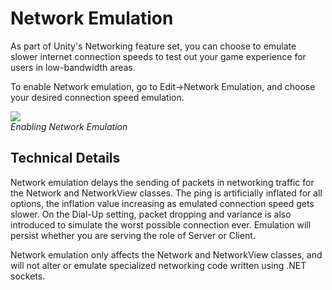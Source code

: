 Network Emulation
=================


As part of Unity's Networking feature set, you can choose to emulate slower internet connection speeds to test out your game experience for users in low-bandwidth areas.

To enable Network emulation, go to <span class=menu>Edit->Network Emulation</span>, and choose your desired connection speed emulation.


![](http://docwiki.hq.unity3d.com/uploads/Main/NetworkEmulationMenu.jpg)  
_Enabling Network Emulation_

Technical Details
-----------------


Network emulation delays the sending of packets in networking traffic for the Network and NetworkView classes.  The ping is artificially inflated for all options, the inflation value increasing as emulated connection speed gets slower. On the <span class=menu>Dial-Up</span> setting, packet dropping and variance is also introduced to simulate the worst possible connection ever. Emulation will persist whether you are serving the role of Server or Client.

Network emulation only affects the Network and NetworkView classes, and will not alter or emulate specialized networking code written using .NET sockets.
